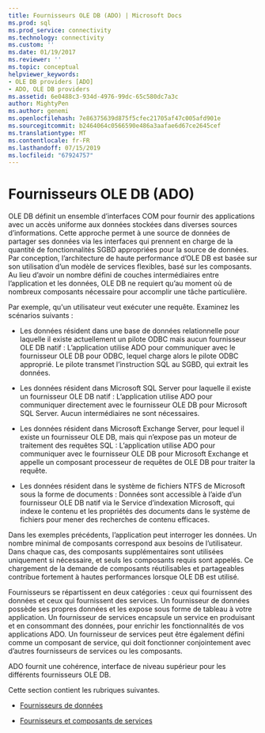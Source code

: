 ```yaml
---
title: Fournisseurs OLE DB (ADO) | Microsoft Docs
ms.prod: sql
ms.prod_service: connectivity
ms.technology: connectivity
ms.custom: ''
ms.date: 01/19/2017
ms.reviewer: ''
ms.topic: conceptual
helpviewer_keywords:
- OLE DB providers [ADO]
- ADO, OLE DB providers
ms.assetid: 6e0488c3-934d-4976-99dc-65c580dc7a3c
author: MightyPen
ms.author: genemi
ms.openlocfilehash: 7e86375639d875f5cfec21705af47c005afd901e
ms.sourcegitcommit: b2464064c0566590e486a3aafae6d67ce2645cef
ms.translationtype: MT
ms.contentlocale: fr-FR
ms.lasthandoff: 07/15/2019
ms.locfileid: "67924757"
---
```

# <a name="ole-db-providers-ado"></a>Fournisseurs OLE DB (ADO)
OLE DB définit un ensemble d’interfaces COM pour fournir des applications avec un accès uniforme aux données stockées dans diverses sources d’informations. Cette approche permet à une source de données de partager ses données via les interfaces qui prennent en charge de la quantité de fonctionnalités SGBD appropriées pour la source de données. Par conception, l’architecture de haute performance d’OLE DB est basée sur son utilisation d’un modèle de services flexibles, basé sur les composants. Au lieu d’avoir un nombre défini de couches intermédiaires entre l’application et les données, OLE DB ne requiert qu’au moment où de nombreux composants nécessaire pour accomplir une tâche particulière.  
  
 Par exemple, qu'un utilisateur veut exécuter une requête. Examinez les scénarios suivants :  
  
-   Les données résident dans une base de données relationnelle pour laquelle il existe actuellement un pilote ODBC mais aucun fournisseur OLE DB natif : L’application utilise ADO pour communiquer avec le fournisseur OLE DB pour ODBC, lequel charge alors le pilote ODBC approprié. Le pilote transmet l’instruction SQL au SGBD, qui extrait les données.  
  
-   Les données résident dans Microsoft SQL Server pour laquelle il existe un fournisseur OLE DB natif : L’application utilise ADO pour communiquer directement avec le fournisseur OLE DB pour Microsoft SQL Server. Aucun intermédiaires ne sont nécessaires.  
  
-   Les données résident dans Microsoft Exchange Server, pour lequel il existe un fournisseur OLE DB, mais qui n’expose pas un moteur de traitement des requêtes SQL : L’application utilise ADO pour communiquer avec le fournisseur OLE DB pour Microsoft Exchange et appelle un composant processeur de requêtes de OLE DB pour traiter la requête.  
  
-   Les données résident dans le système de fichiers NTFS de Microsoft sous la forme de documents : Données sont accessible à l’aide d’un fournisseur OLE DB natif via le Service d’indexation Microsoft, qui indexe le contenu et les propriétés des documents dans le système de fichiers pour mener des recherches de contenu efficaces.  
  
 Dans les exemples précédents, l’application peut interroger les données. Un nombre minimal de composants correspond aux besoins de l’utilisateur. Dans chaque cas, des composants supplémentaires sont utilisées uniquement si nécessaire, et seuls les composants requis sont appelés. Ce chargement de la demande de composants réutilisables et partageables contribue fortement à hautes performances lorsque OLE DB est utilisé.  
  
 Fournisseurs se répartissent en deux catégories : ceux qui fournissent des données et ceux qui fournissent des services. Un fournisseur de données possède ses propres données et les expose sous forme de tableau à votre application. Un fournisseur de services encapsule un service en produisant et en consommant des données, pour enrichir les fonctionnalités de vos applications ADO. Un fournisseur de services peut être également défini comme un composant de service, qui doit fonctionner conjointement avec d’autres fournisseurs de services ou les composants.  
  
 ADO fournit une cohérence, interface de niveau supérieur pour les différents fournisseurs OLE DB.  
  
 Cette section contient les rubriques suivantes.  
  
-   [Fournisseurs de données](../../../ado/guide/data/data-providers.md)  
  
-   [Fournisseurs et composants de services](../../../ado/guide/data/service-providers-and-components.md)
